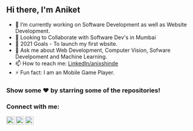 ## Hi there, I'm Aniket



- 🔭 I’m currently working on Software Development as well as Website Development.
- 🤝 Looking to Collaborate with Software Dev's in Mumbai
- 🌱 2021 Goals - To launch my first wbsite.
- 💬 Ask me about Web Development, Computer Vision, Sofware Develpoment and Machine Learning.
- 📫 How to reach me: [LinkedIn/anixshinde](https://www.linkedin.com/in/anixshinde/)
- ⚡ Fun fact: I am an Mobile Game Player.


### Show some ❤️ by starring some of the repositories!

### Connect with me:

[<img align="left" alt="codeSTACKr | Twitter" width="22px" src="https://cdn.jsdelivr.net/npm/simple-icons@v3/icons/twitter.svg" />](https://www.twitter.com/prince2898)
[<img align="left" alt="codeSTACKr | LinkedIn" width="22px" src="https://cdn.jsdelivr.net/npm/simple-icons@v3/icons/linkedin.svg" />](https://www.linkedin.com/in/anixshinde/)
[<img align="left" alt="codeSTACKr | Instagram" width="22px" src="https://cdn.jsdelivr.net/npm/simple-icons@v3/icons/instagram.svg" />](https://www.instagram.com/_aniketshinde__)

<br />
<br />

